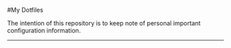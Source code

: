 #My Dotfiles

The intention of this repository is to keep note of personal important configuration
information.

---
